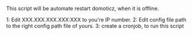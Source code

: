 This script will be automate restart domoticz, when it is offline.

1: Edit XXX.XXX.XXX.XXX:XXX to you're IP number.
2: Edit config file path to the right config path file of yours.
3: create a cronjob, to run this script
